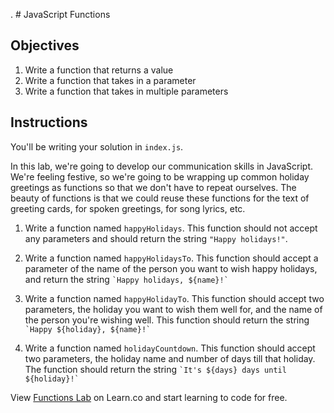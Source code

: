 . # JavaScript Functions

## Objectives

1. Write a function that returns a value
2. Write a function that takes in a parameter
3. Write a function that takes in multiple parameters

## Instructions

You'll be writing your solution in `index.js`.

In this lab, we're going to develop our communication skills in JavaScript. We're feeling festive, so we're going to be wrapping up common holiday greetings as functions so that we don't have to repeat ourselves. The beauty of functions is that we could reuse these functions for the text of greeting cards, for spoken greetings, for song lyrics, etc.

1. Write a function named `happyHolidays`. This function should not accept any parameters and should return the string `"Happy holidays!"`.

2. Write a function named `happyHolidaysTo`. This function should accept a parameter of the name of the person you want to wish happy holidays, and return the string `` `Happy holidays, ${name}!` ``

3. Write a function named `happyHolidayTo`. This function should accept two parameters, the holiday you want to wish them well for, and the name of the person you're wishing well. This function should return the string `` `Happy ${holiday}, ${name}!` ``

4. Write a function named `holidayCountdown`. This function should accept two parameters, the holiday name and number of days till that holiday. The function should return the string `` `It's ${days} days until ${holiday}!` ``

<p class='util--hide'>View <a href='https://learn.co/lessons/js-functions-lab'>Functions Lab</a> on Learn.co and start learning to code for free.</p>
